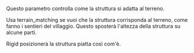 Questo parametro controlla come la struttura si adatta al terreno.

Usa terrain_matching se vuoi che la struttura corrisponda al terreno, come fanno i sentieri del villaggio. Questo sposterà l'altezza della struttura su alcune parti.

Rigid posizionerà la struttura piatta così com'è.